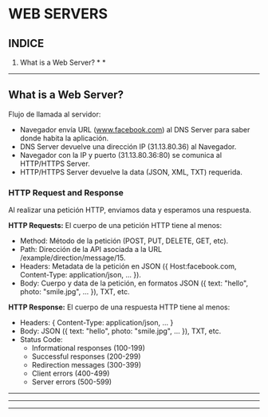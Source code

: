 # **WEB SERVERS**

## **INDICE**

1. What is a Web Server?
    * 
    * 

--------------------------------------------------------------------------------------------------------------

## **What is a Web Server?**

Flujo de llamada al servidor:

* Navegador envía URL (www.facebook.com) al DNS Server para saber donde habita la aplicación.
* DNS Server devuelve una dirección IP (31.13.80.36) al Navegador.
* Navegador con la IP y puerto (31.13.80.36:80) se comunica al HTTP/HTTPS Server. 
* HTTP/HTTPS Server devuelve la data (JSON, XML, TXT) requerida.

### **HTTP Request and Response**

Al realizar una petición HTTP, enviamos data y esperamos una respuesta.

**HTTP Requests:** El cuerpo de una petición HTTP tiene al menos:

* Method: Método de la petición (POST, PUT, DELETE, GET, etc).
* Path: Dirección de la API asociada a la URL /example/direction/message/15.
* Headers: Metadata de la petición en JSON ({ Host:facebook.com, Content-Type: application/json, ... }).
* Body: Cuerpo y data de la petición, en formatos JSON ({ text: "hello", photo: "smile.jpg", ... }), TXT, etc.

**HTTP Response:** El cuerpo de una respuesta HTTP tiene al menos:

* Headers: { Content-Type: application/json, ... }
* Body: JSON ({ text: "hello", photo: "smile.jpg", ... }), TXT, etc.
* Status Code: 
    - Informational responses (100-199)
    - Successful responses (200-299)
    - Redirection messages (300-399)
    - Client errors (400-499)
    - Server errors (500-599)

--------------------------------------------------------------------------------------------------------------


--------------------------------------------------------------------------------------------------------------


--------------------------------------------------------------------------------------------------------------